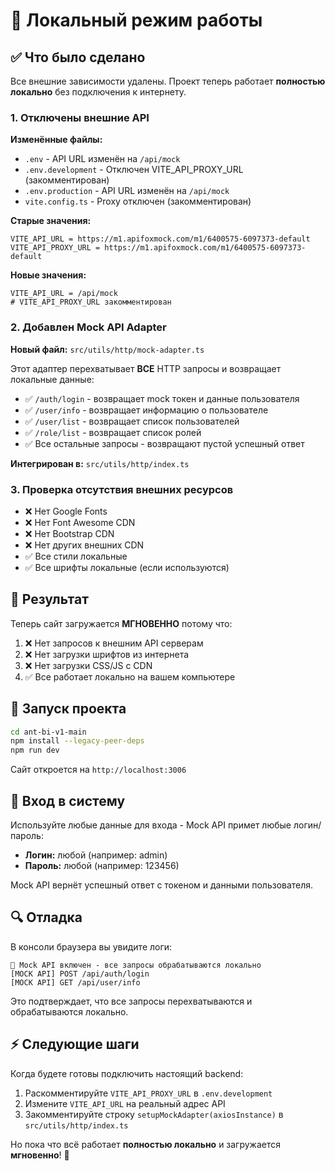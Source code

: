 # 🚀 Локальный режим работы

## ✅ Что было сделано

Все внешние зависимости удалены. Проект теперь работает **полностью локально** без подключения к интернету.

### 1. Отключены внешние API

**Изменённые файлы:**
- `.env` - API URL изменён на `/api/mock`
- `.env.development` - Отключен VITE_API_PROXY_URL (закомментирован)
- `.env.production` - API URL изменён на `/api/mock`
- `vite.config.ts` - Proxy отключен (закомментирован)

**Старые значения:**
```
VITE_API_URL = https://m1.apifoxmock.com/m1/6400575-6097373-default
VITE_API_PROXY_URL = https://m1.apifoxmock.com/m1/6400575-6097373-default
```

**Новые значения:**
```
VITE_API_URL = /api/mock
# VITE_API_PROXY_URL закомментирован
```

### 2. Добавлен Mock API Adapter

**Новый файл:** `src/utils/http/mock-adapter.ts`

Этот адаптер перехватывает **ВСЕ** HTTP запросы и возвращает локальные данные:

- ✅ `/auth/login` - возвращает mock токен и данные пользователя
- ✅ `/user/info` - возвращает информацию о пользователе
- ✅ `/user/list` - возвращает список пользователей
- ✅ `/role/list` - возвращает список ролей
- ✅ Все остальные запросы - возвращают пустой успешный ответ

**Интегрирован в:** `src/utils/http/index.ts`

### 3. Проверка отсутствия внешних ресурсов

- ❌ Нет Google Fonts
- ❌ Нет Font Awesome CDN
- ❌ Нет Bootstrap CDN
- ❌ Нет других внешних CDN
- ✅ Все стили локальные
- ✅ Все шрифты локальные (если используются)

## 🎯 Результат

Теперь сайт загружается **МГНОВЕННО** потому что:

1. ❌ Нет запросов к внешним API серверам
2. ❌ Нет загрузки шрифтов из интернета
3. ❌ Нет загрузки CSS/JS с CDN
4. ✅ Все работает локально на вашем компьютере

## 🔧 Запуск проекта

```bash
cd ant-bi-v1-main
npm install --legacy-peer-deps
npm run dev
```

Сайт откроется на `http://localhost:3006`

## 📝 Вход в систему

Используйте любые данные для входа - Mock API примет любые логин/пароль:

- **Логин:** любой (например: admin)
- **Пароль:** любой (например: 123456)

Mock API вернёт успешный ответ с токеном и данными пользователя.

## 🔍 Отладка

В консоли браузера вы увидите логи:

```
🚀 Mock API включен - все запросы обрабатываются локально
[MOCK API] POST /api/auth/login
[MOCK API] GET /api/user/info
```

Это подтверждает, что все запросы перехватываются и обрабатываются локально.

## ⚡ Следующие шаги

Когда будете готовы подключить настоящий backend:

1. Раскомментируйте `VITE_API_PROXY_URL` в `.env.development`
2. Измените `VITE_API_URL` на реальный адрес API
3. Закомментируйте строку `setupMockAdapter(axiosInstance)` в `src/utils/http/index.ts`

Но пока что всё работает **полностью локально** и загружается **мгновенно**! 🚀
